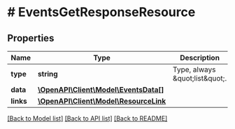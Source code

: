 # # EventsGetResponseResource

## Properties

Name | Type | Description | Notes
------------ | ------------- | ------------- | -------------
**type** | **string** | Type, always \&quot;list\&quot;. |
**data** | [**\OpenAPI\Client\Model\EventsData[]**](EventsData.md) |  | [optional]
**links** | [**\OpenAPI\Client\Model\ResourceLink**](ResourceLink.md) |  | [optional]

[[Back to Model list]](../../README.md#models) [[Back to API list]](../../README.md#endpoints) [[Back to README]](../../README.md)
